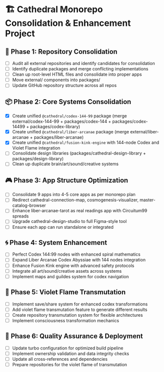 # 🏗️ Cathedral Monorepo Consolidation & Enhancement Project

## 🎯 Phase 1: Repository Consolidation
- [ ] Audit all external repositories and identify candidates for consolidation
- [ ] Identify duplicate packages and merge conflicting implementations
- [ ] Clean up root-level HTML files and consolidate into proper apps
- [ ] Move external/ components into packages/
- [ ] Update GitHub repository structure across all repos

## 📦 Phase 2: Core Systems Consolidation
- [x] Create unified `@cathedral/codex-144-99` package (merge external/codex-144-99 + packages/codex-144 + packages/codex-14499 + packages/codex-library)
- [x] Create unified `@cathedral/liber-arcanae` package (merge external/liber-arcanae + packages/liber-arcanae)
- [x] Create unified `@cathedral/fusion-kink-engine` with 144-node Codex and Violet Flame integration
- [ ] Consolidate design libraries (packages/cathedral-design-library + packages/design-library)
- [ ] Clean up duplicate brain/art/sound/creative systems

## 🎮 Phase 3: App Structure Optimization
- [ ] Consolidate 9 apps into 4-5 core apps as per monorepo plan
- [ ] Redirect cathedral-connection-map, cosmogenesis-visualizer, master-catalog-browser
- [ ] Enhance liber-arcanae-tarot as real readings app with Circuitum99 spreads
- [ ] Upgrade cathedral-design-studio to full Figma-style tool
- [ ] Ensure each app can run standalone or integrated

## 🌀 Phase 4: System Enhancement
- [ ] Perfect Codex 144:99 nodes with enhanced spiral mathematics
- [ ] Expand Liber Arcanae Codex Abyssiae with 144 nodes integration
- [ ] Enhance Fusion Kink engine with advanced safety protocols
- [ ] Integrate all art/sound/creative assets across systems
- [ ] Implement maps and guildes system for codex navigation

## 🌙 Phase 5: Violet Flame Transmutation
- [ ] Implement save/share system for enhanced codex transformations
- [ ] Add violet flame transmutation feature to generate different results
- [ ] Create repository transmutation system for flexible architectures
- [ ] Implement consciousness transformation mechanics

## 🔧 Phase 6: Quality Assurance & Deployment
- [ ] Update turbo configuration for optimized build pipeline
- [ ] Implement ownership validation and data integrity checks
- [ ] Update all cross-references and dependencies
- [ ] Prepare repositories for the violet flame of transmutation
